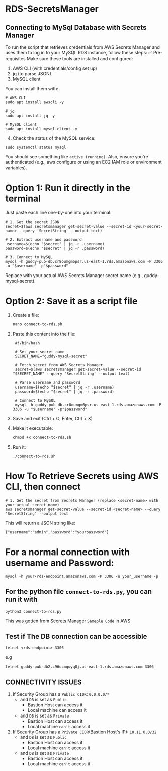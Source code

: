 # RDS-SecretsManager
## Connecting to MySql Database with Secrets Manager

To run the script that retrieves credentials from AWS Secrets Manager and uses them to log in to your MySQL RDS instance, follow these steps:
✅ Pre-requisites
Make sure these tools are installed and configured:
1. AWS CLI (with credentials/config set up)
2. jq (to parse JSON)
3. MySQL client

You can install them with:
```
# AWS CLI
sudo apt install awscli -y

# jq
sudo apt install jq -y

# MySQL client
sudo apt install mysql-client -y
```
4. Check the status of the MySQL service:
```
sudo systemctl status mysql
```
You should see something like `active (running)`.
Also, ensure you're authenticated (e.g., aws configure or using an EC2 IAM role or environment variables).

# Option 1: Run it directly in the terminal
Just paste each line one-by-one into your terminal:
```
# 1. Get the secret JSON
secret=$(aws secretsmanager get-secret-value --secret-id <your-secret-name> --query 'SecretString' --output text)

# 2. Extract username and password
username=$(echo "$secret" | jq -r .username)
password=$(echo "$secret" | jq -r .password)

# 3. Connect to MySQL
mysql -h guddy-pub-db.cr8oumgm6psr.us-east-1.rds.amazonaws.com -P 3306 -u "$username" -p"$password"

```
Replace <your-secret-name> with your actual AWS Secrets Manager secret name (e.g., guddy-mysql-secret).

# Option 2: Save it as a script file
1. Create a file:
   ```
   nano connect-to-rds.sh
   ```
2. Paste this content into the file:
   ```
    #!/bin/bash

    # Set your secret name
    SECRET_NAME="guddy-mysql-secret"
    
    # Fetch secret from AWS Secrets Manager
    secret=$(aws secretsmanager get-secret-value --secret-id "$SECRET_NAME" --query 'SecretString' --output text)
    
    # Parse username and password
    username=$(echo "$secret" | jq -r .username)
    password=$(echo "$secret" | jq -r .password)
    
    # Connect to MySQL
    mysql -h guddy-pub-db.cr8oumgm6psr.us-east-1.rds.amazonaws.com -P 3306 -u "$username" -p"$password"
   ```

3. Save and exit (Ctrl + O, Enter, Ctrl + X)
4. Make it executable:
   ```
   chmod +x connect-to-rds.sh
   ```
5. Run it:
   ```
   ./connect-to-rds.sh
   ```
# How To Retrieve Secrets using AWS CLI, then connect
```
# 1. Get the secret from Secrets Manager (replace <secret-name> with your actual secret name)
aws secretsmanager get-secret-value --secret-id <secret-name> --query 'SecretString' --output text
```
This will return a JSON string like:
```
{"username":"admin","password":"yourpassword"}
```

# For a normal connection with username and Password:
```
mysql -h your-rds-endpoint.amazonaws.com -P 3306 -u your_username -p
```

## For the python file `connect-to-rds.py`, you can run it with
```
python3 connect-to-rds.py
```
This was gotten from Secrets Manager `Sameple Code` in AWS

## Test if The DB connection can be accessible
```
telnet <rds-endpoint> 3306
```
e.g
```
telnet guddy-pub-db2.c96ucmqwyq8j.us-east-1.rds.amazonaws.com 3306
```

## CONNECTIVITY ISSUES
1. If Security Group has a `Public CIDR`: `0.0.0.0/*`
   - and `DB` is set as `Public`
     - Bastion Host can access it
     - Local machine can access it
   - and `DB` is set as `Private`
     - Bastion Host can access it
     - Local machine `can't` access it
2. If Security Group has a `Private CIDR`(Bastion Host's IP): `10.11.0.0/32`
   - and `DB` is set as `Public`
     - Bastion Host can access it
     - Local machine `can't` access it
   - and `DB` is set as `Private`
     - Bastion Host can access it
     - Local machine `can't` access it
